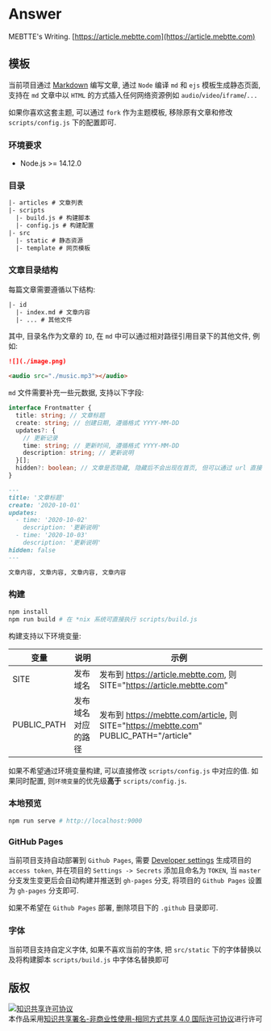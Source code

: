 # Answer

MEBTTE's Writing. [https://article.mebtte.com](https://article.mebtte.com)

## 模板

当前项目通过 [Markdown](https://zh.wikipedia.org/wiki/Markdown) 编写文章, 通过 `Node` 编译 `md` 和 `ejs` 模板生成静态页面, 支持在 `md` 文章中以 `HTML` 的方式插入任何网络资源例如 `audio`/`video`/`iframe`/`...`

如果你喜欢这套主题, 可以通过 `fork` 作为主题模板, 移除原有文章和修改 `scripts/config.js` 下的配置即可.

### 环境要求

- Node.js >= 14.12.0

### 目录

```txt
|- articles # 文章列表
|- scripts
  |- build.js # 构建脚本
  |- config.js # 构建配置
|- src
  |- static # 静态资源
  |- template # 网页模板
```

### 文章目录结构

每篇文章需要遵循以下结构:

```txt
|- id
  |- index.md # 文章内容
  |- ... # 其他文件
```

其中, 目录名作为文章的 `ID`, 在 `md` 中可以通过相对路径引用目录下的其他文件, 例如:

```md
![](./image.png)

<audio src="./music.mp3"></audio>
```

`md` 文件需要补充一些元数据, 支持以下字段:

```ts
interface Frontmatter {
  title: string; // 文章标题
  create: string; // 创建日期, 遵循格式 YYYY-MM-DD
  updates?: {
    // 更新记录
    time: string; // 更新时间, 遵循格式 YYYY-MM-DD
    description: string; // 更新说明
  }[];
  hidden?: boolean; // 文章是否隐藏, 隐藏后不会出现在首页, 但可以通过 url 直接访问
}
```

```md
---
title: '文章标题'
create: '2020-10-01'
updates:
  - time: '2020-10-02'
    description: '更新说明'
  - time: '2020-10-03'
    description: '更新说明'
hidden: false
---

文章内容, 文章内容, 文章内容, 文章内容
```

### 构建

```bash
npm install
npm run build # 在 *nix 系统可直接执行 scripts/build.js
```

构建支持以下环境变量:

| 变量        | 说明               | 示例                                                                                   |
| ----------- | ------------------ | -------------------------------------------------------------------------------------- |
| SITE        | 发布域名           | 发布到 https://article.mebtte.com, 则 SITE="https://article.mebtte.com"                |
| PUBLIC_PATH | 发布域名对应的路径 | 发布到 https://mebtte.com/article, 则 SITE="https://mebtte.com" PUBLIC_PATH="/article" |

如果不希望通过环境变量构建, 可以直接修改 `scripts/config.js` 中对应的值. 如果同时配置, 则`环境变量`的优先级**高于** `scripts/config.js`.

### 本地预览

```bash
npm run serve # http://localhost:9000
```

### GitHub Pages

当前项目支持自动部署到 `Github Pages`, 需要 [Developer settings](https://github.com/settings/tokens) 生成项目的 `access token`, 并在项目的 `Settings -> Secrets` 添加且命名为 `TOKEN`, 当 `master` 分支发生变更后会自动构建并推送到 `gh-pages` 分支, 将项目的 `Github Pages` 设置为 `gh-pages` 分支即可.

如果不希望在 `Github Pages` 部署, 删除项目下的 `.github` 目录即可.

### 字体

当前项目支持自定义字体, 如果不喜欢当前的字体, 把 `src/static` 下的字体替换以及将构建脚本 `scripts/build.js` 中字体名替换即可

## 版权

<a rel="license" href="http://creativecommons.org/licenses/by-nc-sa/4.0/"><img alt="知识共享许可协议" style="border-width:0" src="https://i.creativecommons.org/l/by-nc-sa/4.0/88x31.png" /></a><br />本作品采用<a rel="license" href="http://creativecommons.org/licenses/by-nc-sa/4.0/">知识共享署名-非商业性使用-相同方式共享 4.0 国际许可协议</a>进行许可

